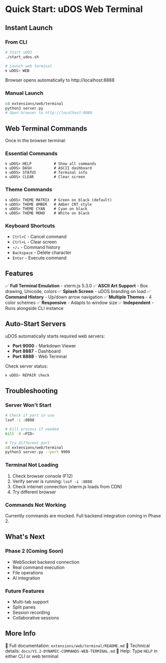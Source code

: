 # Quick Start: uDOS Web Terminal

## Instant Launch

### From CLI
```bash
# Start uDOS
./start_udos.sh

# Launch web terminal
🌀 uDOS> WEB
```

Browser opens automatically to http://localhost:8888

### Manual Launch
```bash
cd extensions/web/terminal
python3 server.py
# Open browser to http://localhost:8888
```

## Web Terminal Commands

Once in the browser terminal:

### Essential Commands
```
🌀 uDOS> HELP          # Show all commands
🌀 uDOS> DASH          # ASCII dashboard
🌀 uDOS> STATUS        # Terminal info
🌀 uDOS> CLEAR         # Clear screen
```

### Theme Commands
```
🌀 uDOS> THEME MATRIX  # Green on black (default)
🌀 uDOS> THEME AMBER   # Amber CRT style
🌀 uDOS> THEME CYAN    # Cyan on black
🌀 uDOS> THEME MONO    # White on black
```

### Keyboard Shortcuts
- `Ctrl+C` - Cancel command
- `Ctrl+L` - Clear screen
- `↑/↓` - Command history
- `Backspace` - Delete character
- `Enter` - Execute command

## Features

✅ **Full Terminal Emulation** - xterm.js 5.3.0
✅ **ASCII Art Support** - Box drawing, Unicode, colors
✅ **Splash Screen** - uDOS branding on load
✅ **Command History** - Up/down arrow navigation
✅ **Multiple Themes** - 4 color schemes
✅ **Responsive** - Adapts to window size
✅ **Independent** - Runs alongside CLI instance

## Auto-Start Servers

uDOS automatically starts required web servers:

- **Port 9000** - Markdown Viewer
- **Port 8887** - Dashboard
- **Port 8888** - Web Terminal

Check server status:
```bash
🌀 uDOS> REPAIR check
```

## Troubleshooting

### Server Won't Start
```bash
# Check if port in use
lsof -i :8888

# Kill process if needed
kill -9 <PID>

# Try different port
cd extensions/web/terminal
python3 server.py --port 9999
```

### Terminal Not Loading
1. Check browser console (F12)
2. Verify server is running: `lsof -i :8888`
3. Check internet connection (xterm.js loads from CDN)
4. Try different browser

### Commands Not Working
Currently commands are mocked. Full backend integration coming in Phase 2.

## What's Next

### Phase 2 (Coming Soon)
- WebSocket backend connection
- Real command execution
- File operations
- AI integration

### Future Features
- Multi-tab support
- Split panes
- Session recording
- Collaborative sessions

## More Info

📖 Full documentation: `extensions/web/terminal/README.md`
📝 Technical details: `docs/V1.2-DYNAMIC-COMMANDS-WEB-TERMINAL.md`
💬 Help: Type `HELP` in either CLI or web terminal
